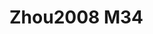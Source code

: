 <a name="material" />

# Zhou2008 M34
<script type="application/ld+json">
  {
    "@context": "https://schema.org/",
    "@type": "ChemicalSubstance",
    "http://purl.org/dc/terms/conformsTo":
      {
        "@type": "CreativeWork",
        "@id": "https://bioschemas.org/profiles/ChemicalSubstance/0.4-RELEASE/"
      },
    "@id": "https://egonw.github.io/nanowiki/nanowiki246.html#material",
    "name": "Zhou2008 M34",
    "sameAs": "http://127.0.0.1/mediawiki/index.php/Special:URIResolver/Zhou2008_M34"
  }
</script>


